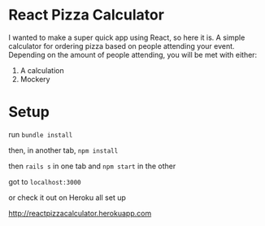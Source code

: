 # React Pizza Calculator

I wanted to make a super quick app using React, so here it is.
A simple calculator for ordering pizza based on people attending your event.
Depending on the amount of people attending, you will be met with either:

1. A calculation
2. Mockery

# Setup

run `bundle install`

then, in another tab, `npm install` 

then `rails s` in one tab and `npm start` in the other

got to `localhost:3000`

or check it out on Heroku all set up

http://reactpizzacalculator.herokuapp.com
